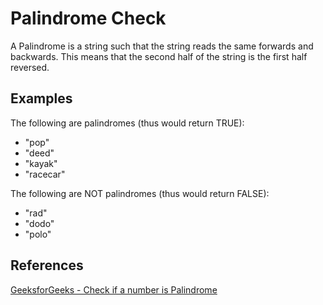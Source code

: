 # Palindrome Check

A Palindrome is a string such that the string reads the same
forwards and backwards. This means that the second half of the
string is the first half reversed.

## Examples

The following are palindromes (thus would return TRUE):

- "pop"
- "deed"
- "kayak"
- "racecar"

The following are NOT palindromes (thus would return FALSE):

- "rad"
- "dodo"
- "polo"

## References

[GeeksforGeeks - Check if a number is Palindrome](https://www.geeksforgeeks.org/check-if-a-number-is-palindrome/)
